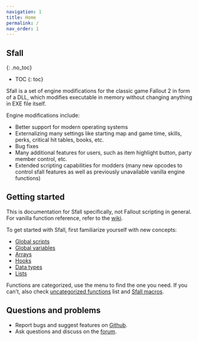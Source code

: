 ```yaml
---
navigation: 1
title: Home
permalink: /
nav_order: 1
---
```



## Sfall
{: .no_toc}

* TOC
{: toc}

Sfall is a set of engine modifications for the classic game Fallout 2 in form of a DLL, which modifies executable in memory without changing anything in EXE file itself.

Engine modifications include:

* Better support for modern operating systems
* Externalizing many settings like starting map and game time, skills, perks, critical hit tables, books, etc.
* Bug fixes
* Many additional features for users, such as item highlight button, party member control, etc.
* Extended scripting capabilities for modders (many new opcodes to control sfall features as well as previously unavailable vanilla engine functions)

## Getting started

This is documentation for Sfall specifically, not Fallout scripting in general. For vanilla function reference, refer to the [wiki](https://falloutmods.fandom.com/wiki/Fallout_1_and_Fallout_2_scripting_-_commands,_reference,_tutorials).

To get started with Sfall, first familiarize yourself with new concepts:
* [Global scripts](global-scripts/)
* [Global variables](global-variables/)
* [Arrays](arrays/)
* [Hooks](hooks/)
* [Data types](data-types/)
* [Lists](lists/)

Functions are categorized, use the menu to find the one you need. If you can't, also check [uncategorized functions](other/) list and [Sfall macros](sfall-funcx-macros/).

## Questions and problems
* Report bugs and suggest features on [Github](https://github.com/phobos2077/sfall/issues).
* Ask questions and discuss on the [forum](http://nma-fallout.com/threads/fo2-engine-tweaks-sfall.178390/).
